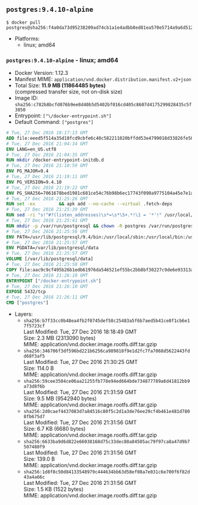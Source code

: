 ## `postgres:9.4.10-alpine`

```console
$ docker pull postgres@sha256:f4a0da73d95238209ad74cb1a1e4adbb8ed81ea570e5714a9a6d512dae93a5b4
```

-	Platforms:
	-	linux; amd64

### `postgres:9.4.10-alpine` - linux; amd64

-	Docker Version: 1.12.3
-	Manifest MIME: `application/vnd.docker.distribution.manifest.v2+json`
-	Total Size: **11.9 MB (11864485 bytes)**  
	(compressed transfer size, not on-disk size)
-	Image ID: `sha256:c782b8bcfd076b9ee8d40b5d5402bf016cd405c8607d4175299828435c5f3850`
-	Entrypoint: `["\/docker-entrypoint.sh"]`
-	Default Command: `["postgres"]`

```dockerfile
# Tue, 27 Dec 2016 18:17:13 GMT
ADD file:eeed5f514a35d18fcd9cbfe6c40c582211020bffdd53e4799018d33826fe5067 in / 
# Tue, 27 Dec 2016 21:04:34 GMT
ENV LANG=en_US.utf8
# Tue, 27 Dec 2016 21:04:35 GMT
RUN mkdir /docker-entrypoint-initdb.d
# Tue, 27 Dec 2016 21:18:59 GMT
ENV PG_MAJOR=9.4
# Tue, 27 Dec 2016 21:19:11 GMT
ENV PG_VERSION=9.4.10
# Tue, 27 Dec 2016 21:19:22 GMT
ENV PG_SHA256=7061678bed1981c681ce54c76b98b6ec17743f090a9775104a45e7e1a8826ecf
# Tue, 27 Dec 2016 21:25:26 GMT
RUN set -ex 		&& apk add --no-cache --virtual .fetch-deps 		ca-certificates 		openssl 		tar 		&& wget -O postgresql.tar.bz2 "https://ftp.postgresql.org/pub/source/v$PG_VERSION/postgresql-$PG_VERSION.tar.bz2" 	&& echo "$PG_SHA256 *postgresql.tar.bz2" | sha256sum -c - 	&& mkdir -p /usr/src/postgresql 	&& tar 		--extract 		--file postgresql.tar.bz2 		--directory /usr/src/postgresql 		--strip-components 1 	&& rm postgresql.tar.bz2 		&& apk add --no-cache --virtual .build-deps 		bison 		flex 		gcc 		libc-dev 		libedit-dev 		libxml2-dev 		libxslt-dev 		make 		openssl-dev 		perl 		util-linux-dev 		zlib-dev 		&& cd /usr/src/postgresql 	&& ./configure 		--enable-integer-datetimes 		--enable-thread-safety 		--enable-tap-tests 		--disable-rpath 		--with-uuid=e2fs 		--with-gnu-ld 		--with-pgport=5432 		--with-system-tzdata=/usr/share/zoneinfo 		--prefix=/usr/local 				--with-openssl 		--with-libxml 		--with-libxslt 	&& make -j "$(getconf _NPROCESSORS_ONLN)" world 	&& make install-world 	&& make -C contrib install 		&& runDeps="$( 		scanelf --needed --nobanner --recursive /usr/local 			| awk '{ gsub(/,/, "\nso:", $2); print "so:" $2 }' 			| sort -u 			| xargs -r apk info --installed 			| sort -u 	)" 	&& apk add --no-cache --virtual .postgresql-rundeps 		$runDeps 		bash 		su-exec 		tzdata 	&& apk del .fetch-deps .build-deps 	&& cd / 	&& rm -rf 		/usr/src/postgresql 		/usr/local/include/* 		/usr/local/share/doc 		/usr/local/share/man 	&& find /usr/local -name '*.a' -delete
# Tue, 27 Dec 2016 21:25:39 GMT
RUN sed -ri "s!^#?(listen_addresses)\s*=\s*\S+.*!\1 = '*'!" /usr/local/share/postgresql/postgresql.conf.sample
# Tue, 27 Dec 2016 21:25:41 GMT
RUN mkdir -p /var/run/postgresql && chown -R postgres /var/run/postgresql
# Tue, 27 Dec 2016 21:25:56 GMT
ENV PATH=/usr/lib/postgresql/9.4/bin:/usr/local/sbin:/usr/local/bin:/usr/sbin:/usr/bin:/sbin:/bin
# Tue, 27 Dec 2016 21:25:57 GMT
ENV PGDATA=/var/lib/postgresql/data
# Tue, 27 Dec 2016 21:25:57 GMT
VOLUME [/var/lib/postgresql/data]
# Tue, 27 Dec 2016 21:25:58 GMT
COPY file:aac9c9cf495b26b1edb61976da546521ef55bc2bb8bf30227c9de6e93313afce in / 
# Tue, 27 Dec 2016 21:26:10 GMT
ENTRYPOINT ["/docker-entrypoint.sh"]
# Tue, 27 Dec 2016 21:26:10 GMT
EXPOSE 5432/tcp
# Tue, 27 Dec 2016 21:26:11 GMT
CMD ["postgres"]
```

-	Layers:
	-	`sha256:b7f33cc0b48ea4fb2f0745def58c25483a5f6b7aed5b41ce8f1cb6e17f5723cf`  
		Last Modified: Tue, 27 Dec 2016 18:18:49 GMT  
		Size: 2.3 MB (2313090 bytes)  
		MIME: application/vnd.docker.image.rootfs.diff.tar.gzip
	-	`sha256:346706f3df596bd221b6256ca989818f9e1d2fc7fa7068d5622443fdd68f3af5`  
		Last Modified: Tue, 27 Dec 2016 21:30:25 GMT  
		Size: 114.0 B  
		MIME: application/vnd.docker.image.rootfs.diff.tar.gzip
	-	`sha256:59cee3504ce06aa21255fb778e94ed664bde734877789a6d41812bb9a73d8f6b`  
		Last Modified: Tue, 27 Dec 2016 21:31:59 GMT  
		Size: 9.5 MB (9542940 bytes)  
		MIME: application/vnd.docker.image.rootfs.diff.tar.gzip
	-	`sha256:2d0caef4437083d7a84516c80f5c2d1a3de76ee29cf4b461e481d7808fb675d7`  
		Last Modified: Tue, 27 Dec 2016 21:31:56 GMT  
		Size: 6.7 KB (6680 bytes)  
		MIME: application/vnd.docker.image.rootfs.diff.tar.gzip
	-	`sha256:6633ba9d6d822e66038168d75c33dec88a84505ac79f97ca8a47d9b7507480f9`  
		Last Modified: Tue, 27 Dec 2016 21:31:56 GMT  
		Size: 139.0 B  
		MIME: application/vnd.docker.image.rootfs.diff.tar.gzip
	-	`sha256:1d8f8c50d84133548979c444634bb63d58ef08a7e031c6e700f6f82d43a4a66c`  
		Last Modified: Tue, 27 Dec 2016 21:31:56 GMT  
		Size: 1.5 KB (1522 bytes)  
		MIME: application/vnd.docker.image.rootfs.diff.tar.gzip
